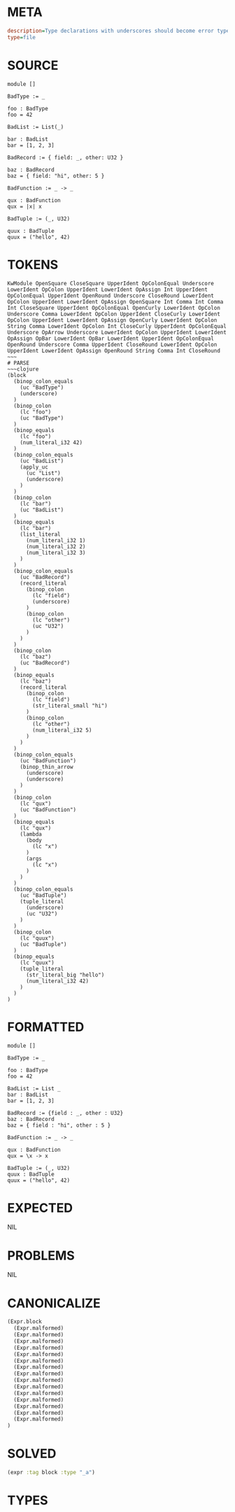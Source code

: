 # META
~~~ini
description=Type declarations with underscores should become error types that fail unification
type=file
~~~
# SOURCE
~~~roc
module []

BadType := _

foo : BadType
foo = 42

BadList := List(_)

bar : BadList
bar = [1, 2, 3]

BadRecord := { field: _, other: U32 }

baz : BadRecord
baz = { field: "hi", other: 5 }

BadFunction := _ -> _

qux : BadFunction
qux = |x| x

BadTuple := (_, U32)

quux : BadTuple
quux = ("hello", 42)
~~~
# TOKENS
~~~text
KwModule OpenSquare CloseSquare UpperIdent OpColonEqual Underscore LowerIdent OpColon UpperIdent LowerIdent OpAssign Int UpperIdent OpColonEqual UpperIdent OpenRound Underscore CloseRound LowerIdent OpColon UpperIdent LowerIdent OpAssign OpenSquare Int Comma Int Comma Int CloseSquare UpperIdent OpColonEqual OpenCurly LowerIdent OpColon Underscore Comma LowerIdent OpColon UpperIdent CloseCurly LowerIdent OpColon UpperIdent LowerIdent OpAssign OpenCurly LowerIdent OpColon String Comma LowerIdent OpColon Int CloseCurly UpperIdent OpColonEqual Underscore OpArrow Underscore LowerIdent OpColon UpperIdent LowerIdent OpAssign OpBar LowerIdent OpBar LowerIdent UpperIdent OpColonEqual OpenRound Underscore Comma UpperIdent CloseRound LowerIdent OpColon UpperIdent LowerIdent OpAssign OpenRound String Comma Int CloseRound ~~~
# PARSE
~~~clojure
(block
  (binop_colon_equals
    (uc "BadType")
    (underscore)
  )
  (binop_colon
    (lc "foo")
    (uc "BadType")
  )
  (binop_equals
    (lc "foo")
    (num_literal_i32 42)
  )
  (binop_colon_equals
    (uc "BadList")
    (apply_uc
      (uc "List")
      (underscore)
    )
  )
  (binop_colon
    (lc "bar")
    (uc "BadList")
  )
  (binop_equals
    (lc "bar")
    (list_literal
      (num_literal_i32 1)
      (num_literal_i32 2)
      (num_literal_i32 3)
    )
  )
  (binop_colon_equals
    (uc "BadRecord")
    (record_literal
      (binop_colon
        (lc "field")
        (underscore)
      )
      (binop_colon
        (lc "other")
        (uc "U32")
      )
    )
  )
  (binop_colon
    (lc "baz")
    (uc "BadRecord")
  )
  (binop_equals
    (lc "baz")
    (record_literal
      (binop_colon
        (lc "field")
        (str_literal_small "hi")
      )
      (binop_colon
        (lc "other")
        (num_literal_i32 5)
      )
    )
  )
  (binop_colon_equals
    (uc "BadFunction")
    (binop_thin_arrow
      (underscore)
      (underscore)
    )
  )
  (binop_colon
    (lc "qux")
    (uc "BadFunction")
  )
  (binop_equals
    (lc "qux")
    (lambda
      (body
        (lc "x")
      )
      (args
        (lc "x")
      )
    )
  )
  (binop_colon_equals
    (uc "BadTuple")
    (tuple_literal
      (underscore)
      (uc "U32")
    )
  )
  (binop_colon
    (lc "quux")
    (uc "BadTuple")
  )
  (binop_equals
    (lc "quux")
    (tuple_literal
      (str_literal_big "hello")
      (num_literal_i32 42)
    )
  )
)
~~~
# FORMATTED
~~~roc
module []

BadType := _

foo : BadType
foo = 42

BadList := List _
bar : BadList
bar = [1, 2, 3]

BadRecord := {field : _, other : U32}
baz : BadRecord
baz = { field : "hi", other : 5 }

BadFunction := _ -> _

qux : BadFunction
qux = \x -> x

BadTuple := (_, U32)
quux : BadTuple
quux = ("hello", 42)
~~~
# EXPECTED
NIL
# PROBLEMS
NIL
# CANONICALIZE
~~~clojure
(Expr.block
  (Expr.malformed)
  (Expr.malformed)
  (Expr.malformed)
  (Expr.malformed)
  (Expr.malformed)
  (Expr.malformed)
  (Expr.malformed)
  (Expr.malformed)
  (Expr.malformed)
  (Expr.malformed)
  (Expr.malformed)
  (Expr.malformed)
  (Expr.malformed)
  (Expr.malformed)
  (Expr.malformed)
)
~~~
# SOLVED
~~~clojure
(expr :tag block :type "_a")
~~~
# TYPES
~~~roc
~~~
